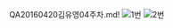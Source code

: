 QA20160420김유영04주차.md!
![1번](https://user-images.githubusercontent.com/112995725/192679562-57171b19-cbfc-4d0f-9833-0fb498b83cba.png)
![2번](https://user-images.githubusercontent.com/112995725/192679580-84817605-fa02-499d-8b90-2bb12c760a73.png)

